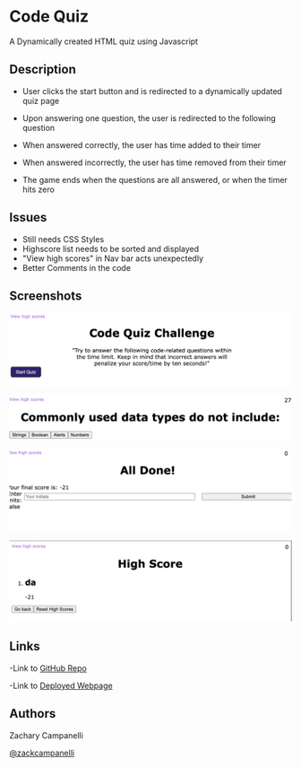 # Code Quiz

A Dynamically created HTML quiz using Javascript

## Description

- User clicks the start button and is redirected to a dynamically updated quiz page

- Upon answering one question, the user is redirected to the following question
- When answered correctly, the user has time added to their timer
- When answered incorrectly, the user has time removed from their timer
- The game ends when the questions are all answered, or when the timer hits zero

## Issues

- Still needs CSS Styles
- Highscore list needs to be sorted and displayed
- "View high scores" in Nav bar acts unexpectedly
- Better Comments in the code

## Screenshots

![Screen Shot 1](assets/images/Screenshot_1.png)

![Screen Shot 2](assets/images/Screenshot_2.png)

![Screen Shot 3](assets/images/Screenshot_3.png)

![Screen Shot 4](assets/images/Screenshot_4.png)

## Links

-Link to [GitHub Repo](https://github.com/Zacharycampanelli/Code_Quiz)

-Link to [Deployed Webpage](https://zacharycampanelli.github.io/Code_Quiz/)

## Authors

Zachary Campanelli

[@zackcampanelli](https://www.linkedin.com/in/zackcampanelli/)
